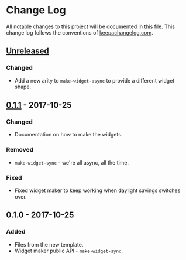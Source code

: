 # Change Log
All notable changes to this project will be documented in this file. This change log follows the conventions of [keepachangelog.com](http://keepachangelog.com/).

## [Unreleased]
### Changed
- Add a new arity to `make-widget-async` to provide a different widget shape.

## [0.1.1] - 2017-10-25
### Changed
- Documentation on how to make the widgets.

### Removed
- `make-widget-sync` - we're all async, all the time.

### Fixed
- Fixed widget maker to keep working when daylight savings switches over.

## 0.1.0 - 2017-10-25
### Added
- Files from the new template.
- Widget maker public API - `make-widget-sync`.

[Unreleased]: https://github.com/your-name/web-science-ax/compare/0.1.1...HEAD
[0.1.1]: https://github.com/your-name/web-science-ax/compare/0.1.0...0.1.1
